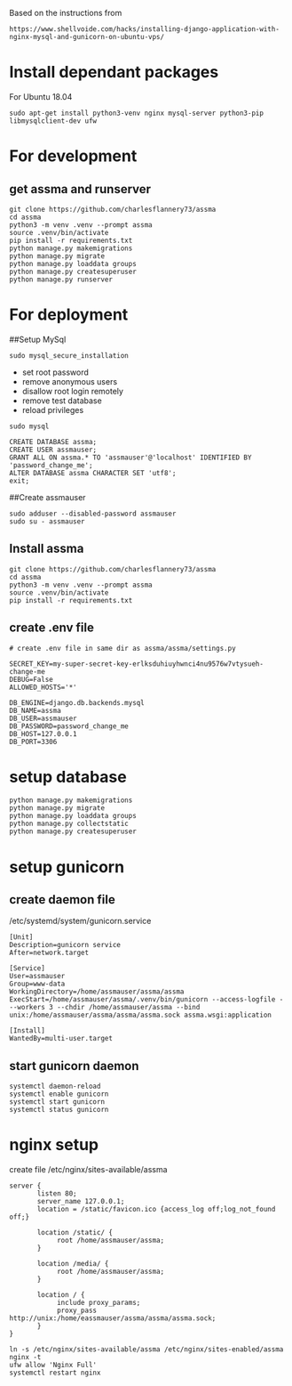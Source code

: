 Based on the instructions from 
```
https://www.shellvoide.com/hacks/installing-django-application-with-nginx-mysql-and-gunicorn-on-ubuntu-vps/
```

# Install dependant packages
For Ubuntu 18.04
```
sudo apt-get install python3-venv nginx mysql-server python3-pip libmysqlclient-dev ufw
```

# For development
## get assma and runserver
```
git clone https://github.com/charlesflannery73/assma
cd assma
python3 -m venv .venv --prompt assma
source .venv/bin/activate
pip install -r requirements.txt
python manage.py makemigrations
python manage.py migrate
python manage.py loaddata groups
python manage.py createsuperuser
python manage.py runserver
```
# For deployment
##Setup MySql
```
sudo mysql_secure_installation
```
+ set root password
+ remove anonymous users
+ disallow root login remotely
+ remove test database
+ reload privileges
```
sudo mysql

CREATE DATABASE assma;
CREATE USER assmauser;
GRANT ALL ON assma.* TO 'assmauser'@'localhost' IDENTIFIED BY 'password_change_me';
ALTER DATABASE assma CHARACTER SET 'utf8';
exit;
```
##Create assmauser
```
sudo adduser --disabled-password assmauser
sudo su - assmauser
```
## Install assma
```
git clone https://github.com/charlesflannery73/assma
cd assma
python3 -m venv .venv --prompt assma
source .venv/bin/activate
pip install -r requirements.txt
```

create .env file
---
```
# create .env file in same dir as assma/assma/settings.py

SECRET_KEY=my-super-secret-key-erlksduhiuyhwnci4nu9576w7vtysueh-change-me
DEBUG=False
ALLOWED_HOSTS='*'

DB_ENGINE=django.db.backends.mysql
DB_NAME=assma
DB_USER=assmauser
DB_PASSWORD=password_change_me
DB_HOST=127.0.0.1
DB_PORT=3306
```

# setup database
```
python manage.py makemigrations
python manage.py migrate
python manage.py loaddata groups
python manage.py collectstatic
python manage.py createsuperuser
```

# setup gunicorn
## create daemon file
 /etc/systemd/system/gunicorn.service
```
[Unit]
Description=gunicorn service
After=network.target

[Service]
User=assmauser
Group=www-data
WorkingDirectory=/home/assmauser/assma/assma
ExecStart=/home/assmauser/assma/.venv/bin/gunicorn --access-logfile - --workers 3 --chdir /home/assmauser/assma --bind unix:/home/assmauser/assma/assma/assma.sock assma.wsgi:application

[Install]
WantedBy=multi-user.target
```

## start gunicorn daemon
```
systemctl daemon-reload
systemctl enable gunicorn
systemctl start gunicorn
systemctl status gunicorn

```
# nginx setup
create file 
/etc/nginx/sites-available/assma
```
server {
       listen 80;
       server_name 127.0.0.1;
       location = /static/favicon.ico {access_log off;log_not_found off;}

       location /static/ {
            root /home/assmauser/assma;    
       }

       location /media/ {
            root /home/assmauser/assma;    
       }
       
       location / {
            include proxy_params;
            proxy_pass http://unix:/home/eassmauser/assma/assma/assma.sock;
       }
}

```

```
ln -s /etc/nginx/sites-available/assma /etc/nginx/sites-enabled/assma
nginx -t
ufw allow 'Nginx Full'
systemctl restart nginx
```

